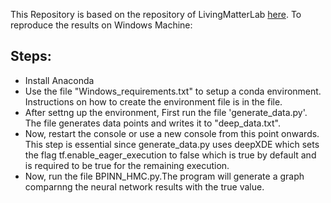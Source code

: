 This Repository is based on the repository of LivingMatterLab [here](https://github.com/LivingMatterLab/xPINNs/tree/main).
To reproduce the results on Windows Machine:
## Steps:
* Install Anaconda
* Use the file "Windows_requirements.txt" to setup a conda environment. Instructions on how to create the environment file is in the file.
* After settng up the environment, First run the file 'generate_data.py'. The file generates data points and writes it to "deep_data.txt".
* Now, restart the console or use a new console from this point onwards. This step is essential since generate_data.py uses deepXDE which sets the flag tf.enable_eager_execution to false which is true by default and is required to be true for the remaining execution.
* Now, run the file BPINN_HMC.py.The program will generate a graph comparnng the neural network results with the true value.
